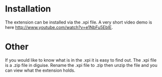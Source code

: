# Installation
The extension can be installed via the .xpi file. A very short video demo is here http://www.youtube.com/watch?v=e1NbFu5EbIE.

# Other
If you would like to know what is in the .xpi it is easy to find out. The .xpi file is a .zip file in diguise. Rename the .xpi file to .zip then unzip the file and you can view what the extension holds.

